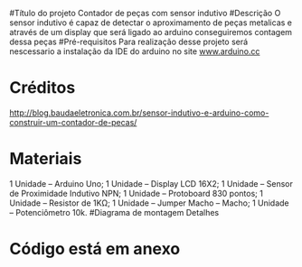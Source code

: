 #Título do projeto
 Contador de  peças com sensor indutivo
 #Descrição
 O sensor indutivo é capaz de detectar o aproximamento de peças metalicas  e através de um display que será ligado ao arduino conseguiremos contagem dessa peças
#Pré-requisitos 
Para realização desse projeto será nescessario a instalação  da IDE do arduino  no site  www.arduino.cc 
# Créditos
http://blog.baudaeletronica.com.br/sensor-indutivo-e-arduino-como-construir-um-contador-de-pecas/
# Materiais
1 Unidade – Arduino Uno;
1 Unidade – Display LCD 16X2;
1 Unidade – Sensor de Proximidade Indutivo NPN;
1 Unidade – Protoboard 830 pontos;
1 Unidade – Resistor de 1KΩ;
1 Unidade – Jumper Macho – Macho;
1 Unidade – Potenciômetro 10k.
#Diagrama de montagem
Detalhes
# Código está em anexo 
